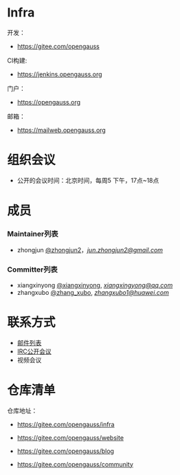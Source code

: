 
# Infra

  开发：
  - https://gitee.com/opengauss

  CI构建:
  - https://jenkins.opengauss.org

  门户：
  - https://opengauss.org

  邮箱：
  - https://mailweb.opengauss.org


# 组织会议

- 公开的会议时间：北京时间，每周5 下午，17点~18点



# 成员


### Maintainer列表

- zhongjun [@zhongjun2](https://gitee.com/zhongjun2)，*jun.zhongjun2@gmail.com*


### Committer列表

- xiangxinyong [@xiangxinyong](https://gitee.com/xiangxinyong), *xiangxingyong@qq.com*
- zhangxubo [@zhang_xubo](https://gitee.com/zhang_xubo), *zhangxubo1@huawei.com*

# 联系方式


- [邮件列表](https://mailweb.opengauss.org/postorius/lists/infra.opengauss.org)
- [IRC公开会议](https://webchat.freenode.net/#opengauss-infra)
- 视频会议


# 仓库清单


仓库地址：

- https://gitee.com/opengauss/infra

- https://gitee.com/opengauss/website

- https://gitee.com/opengauss/blog

- https://gitee.com/opengauss/community


